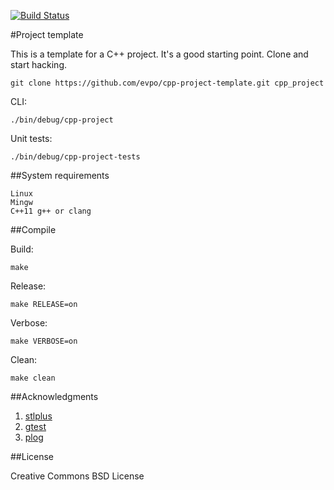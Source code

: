 [![Build Status](https://travis-ci.org/evpo/cpp-project-template.svg?branch=master)](https://travis-ci.org/evpo/cpp-project-template)

#Project template

This is a template for a C++ project. It's a good starting point. Clone and start hacking.

    git clone https://github.com/evpo/cpp-project-template.git cpp_project

CLI:

    ./bin/debug/cpp-project

Unit tests:

    ./bin/debug/cpp-project-tests

##System requirements

    Linux
    Mingw
    C++11 g++ or clang

##Compile

Build:

    make

Release:

    make RELEASE=on

Verbose:

    make VERBOSE=on

Clean:

    make clean

##Acknowledgments

1. [stlplus](http://stlplus.sourceforge.net/)
2. [gtest](https://github.com/google/googletest)
3. [plog](https://github.com/SergiusTheBest/plog)

##License

Creative Commons BSD License
